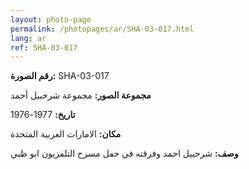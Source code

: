 ```yaml
---
layout: photo-page
permalink: /photopages/ar/SHA-03-017.html
lang: ar
ref: SHA-03-017
---
```


**رقم الصورة:** SHA-03-017

**مجموعة الصور:** مجموعة شرحبيل أحمد

**تاريخ:** 1977-1976

**مكان:** الامارات العربية المتحدة

**وصف:** شرحبيل احمد وفرقته في حفل مسرح التلفزيون ابو ظبي
